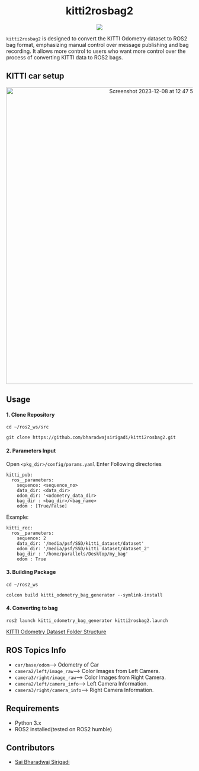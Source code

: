 <div align="center">
  <h1>kitti2rosbag2</h1>
  <a href="https://github.com/bharadwajsirigadi/kitti2rosbag2/tree/main"><img src="https://img.shields.io/badge/ROS-humble-blue" /></a>
</div>

`kitti2rosbag2` is designed to convert the KITTI Odometry dataset to ROS2 bag format, emphasizing manual control over message publishing and bag recording. It allows more control to users who want more control over the process of converting KITTI data to ROS2 bags.

## KITTI car setup
<div align="center">
  <img width="800" alt="Screenshot 2023-12-08 at 12 47 56 PM" src="https://github.com/bharadwajsirigadi/kitti2rosbag2/assets/105838762/42cd202f-2a14-418a-b576-bf5c55ea9d26">
</div>

## Usage
#### 1. Clone Repository
```
cd ~/ros2_ws/src
```
```
git clone https://github.com/bharadwajsirigadi/kitti2rosbag2.git
```
#### 2. Parameters Input
Open ```<pkg_dir>/config/params.yaml```
Enter Following directories
```
kitti_pub:
  ros__parameters:
    sequence: <sequence_no> 
    data_dir: <data_dir> 
    odom_dir: '<odometry_data_dir>
    bag_dir : <bag_dir>/<bag_name>
    odom : [True/False] 
```
Example:
```
kitti_rec:
  ros__parameters:
    sequence: 2
    data_dir: '/media/psf/SSD/kitti_dataset/dataset'
    odom_dir: '/media/psf/SSD/kitti_dataset/dataset_2'
    bag_dir : '/home/parallels/Desktop/my_bag'
    odom : True
```
#### 3. Building Package
```
cd ~/ros2_ws
```
```
colcon build kitti_odometry_bag_generator --symlink-install
```
#### 4. Converting to bag
```
ros2 launch kitti_odometry_bag_generator kitti2rosbag2.launch
```
[KITTI Odometry Dataset Folder Structure](https://github.com/bharadwajsirigadi/kitti2rosbag2/wiki)

## ROS Topics Info
* `car/base/odom`--> Odometry of Car
* `camera2/left/image_raw`--> Color Images from Left Camera.
* `camera3/right/image_raw`--> Color Images from Right Camera.
* `camera2/left/camera_info`--> Left Camera Information.
* `camera3/right/camera_info`--> Right Camera Information.

## Requirements
* Python 3.x
* ROS2 installed(tested on ROS2 humble)

## Contributors
* [Sai Bharadwaj Sirigadi](https://github.com/bharadwajsirigadi/kitti2rosbag2/graphs/contributors)
